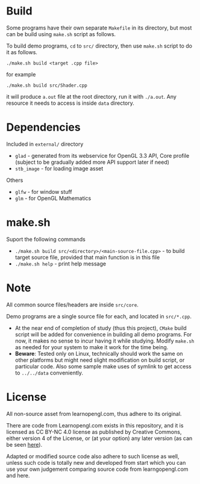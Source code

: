 # Build

Some programs have their own separate `Makefile` in its directory, but most can be build using `make.sh`
script as follows.

To build demo programs, `cd` to `src/` directory, then use `make.sh` script to do it as follows.

`./make.sh build <target .cpp file>`

for example

`./make.sh build src/Shader.cpp`

it will produce `a.out` file at the root directory, run it with `./a.out`. Any resource it needs to
access is inside `data` directory.

# Dependencies

Included in `external/` directory

* `glad` - generated from its webservice for OpenGL 3.3 API, Core profile (subject to be gradually added more API support later if need)
* `stb_image` - for loading image asset

Others

* `glfw` - for window stuff
* `glm` - for OpenGL Mathematics

# make.sh

Suport the following commands

* `./make.sh build src/<directory>/<main-source-file.cpp>` - to build target source file, provided that main function is in this file
* `./make.sh help` - print help message

# Note

All common source files/headers are inside `src/core`.

Demo programs are a single source file for each, and located in `src/*.cpp`.

* At the near end of completion of study (thus this project), `CMake` build script will be added for convenience in building all demo programs. For now, it makes no sense to incur having it while studying. Modify `make.sh` as needed for your system to make it work for the time being.
* **Beware**: Tested only on Linux, technically should work the same on other platforms but might need slight modification on build script, or particular code. Also some sample make uses of symlink to get access to `../../data` conveniently.

# License

All non-source asset from learnopengl.com, thus adhere to its original.

There are code from Learnopengl.com exists in this repository, and it is licensed as CC BY-NC 4.0 license
as published by Creative Commons, either version 4 of the License, or (at your option) any later version
(as can be seen [here](https://github.com/JoeyDeVries/LearnOpenGL/blob/master/LICENSE.md)).

Adapted or modified source code also adhere to such license as well, unless such code is totally new
and developed from start which you can use your own judgement comparing source code from learngopengl.com
and here.
